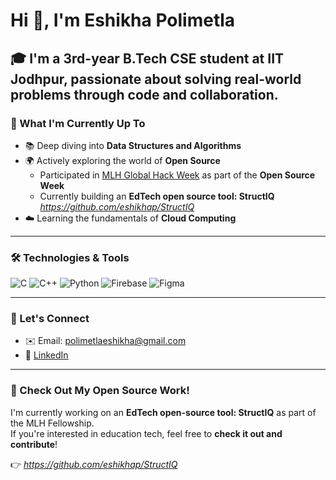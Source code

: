 # Hi 👋, I'm Eshikha Polimetla


🎓 I'm a 3rd-year B.Tech CSE student at **IIT Jodhpur**, passionate about solving real-world problems through code and collaboration.
---

### 🌱 What I'm Currently Up To

- 📚 Deep diving into **Data Structures and Algorithms**
- 🌍 Actively exploring the world of **Open Source**
  - Participated in [MLH Global Hack Week](https://ghw.mlh.io/) as part of the **Open Source Week**
  - Currently building an **EdTech open source tool: StructIQ**
    *https://github.com/eshikhap/StructIQ*
- ☁️ Learning the fundamentals of **Cloud Computing**

---

### 🛠️ Technologies & Tools

![C](https://img.shields.io/badge/C-00599C?style=for-the-badge&logo=c&logoColor=white)
![C++](https://img.shields.io/badge/C++-00599C?style=for-the-badge&logo=c%2B%2B&logoColor=white)
![Python](https://img.shields.io/badge/Python-3776AB?style=for-the-badge&logo=python&logoColor=white)
![Firebase](https://img.shields.io/badge/Firebase-FFCA28?style=for-the-badge&logo=firebase&logoColor=black)
![Figma](https://img.shields.io/badge/Figma-F24E1E?style=for-the-badge&logo=figma&logoColor=white)

---

### 🤝 Let's Connect

- ✉️ Email: [polimetlaeshikha@gmail.com](mailto:polimetlaeshikha@gmail.com)
- 🔗 [LinkedIn](https://www.linkedin.com/in/eshikha-polimetla-65b87528a/) 

---

### 🚀 Check Out My Open Source Work!

I'm currently working on an **EdTech open-source tool: StructIQ** as part of the MLH Fellowship.  
If you're interested in education tech, feel free to **check it out and contribute**!

👉 *https://github.com/eshikhap/StructIQ*

